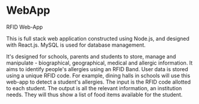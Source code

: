 # WebApp
RFID Web-App

This is full stack web application constructed using Node.js, and designed with React.js. MySQL is used for database management.

It's designed for schools, parents and students to store, manage and manipulate - biographical, geographical, medical and allergic information. It aims to identify people's allergies using an RFID Band. User data is stored using a unique RFID code. For example, dining halls in schools will use this web-app to detect a student's allergies. The input is the RFID code allotted to each student. The output is all the relevant information, an institution needs. They will thus show a list of food items available for the student.
